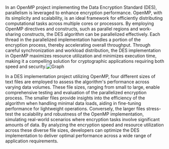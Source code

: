 In an OpenMP project implementing the Data Encryption Standard (DES), parallelism is leveraged to enhance encryption performance. OpenMP, with its simplicity and scalability, is an ideal framework for efficiently distributing computational tasks across multiple cores or processors. By employing OpenMP directives and constructs, such as parallel regions and work-sharing constructs, the DES algorithm can be parallelized effectively. Each thread in the parallelized implementation handles a portion of the encryption process, thereby accelerating overall throughput. Through careful synchronization and workload distribution, the DES implementation in OpenMP maximizes resource utilization and minimizes execution time, making it a compelling solution for cryptographic applications requiring both speed and security.![Graph](https://github.com/AryanAgarwal61/des-project/assets/150834823/0ce30f64-0632-4468-ac07-75b0cd717a45)

In a DES implementation project utilizing OpenMP, four different sizes of text files are employed to assess the algorithm's performance across varying data volumes. These file sizes, ranging from small to large, enable comprehensive testing and evaluation of the parallelized encryption process. The smaller files provide insights into the efficiency of the algorithm when handling minimal data loads, aiding in fine-tuning performance for lightweight operations. Conversely, the larger files stress-test the scalability and robustness of the OpenMP implementation, simulating real-world scenarios where encryption tasks involve significant amounts of data. By analyzing the encryption speed and resource utilization across these diverse file sizes, developers can optimize the DES implementation to deliver optimal performance across a wide range of application requirements.
